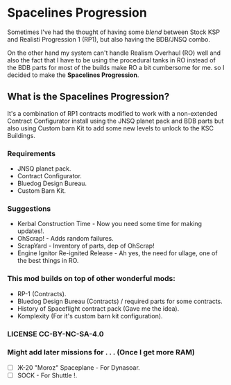 # Spacelines Progression
Sometimes I've had the thought of having some *blend* between Stock KSP and Realisti Progression 1 (RP1), but also having the BDB/JNSQ combo. 

On the other hand my system can't handle Realism Overhaul (RO) well and also the fact that I have to be using the procedural tanks in RO instead of the BDB parts for most of the builds make RO a bit cumbersome for me. so I decided to make the **Spacelines Progression**.

## What is the Spacelines Progression?
It's a combination of RP1 contracts modified to work with a non-extended Contract Configurator install using the JNSQ planet pack and BDB parts but also using Custom barn Kit to add some new levels to unlock to the KSC Buildings.
  
### Requirements
- JNSQ planet pack.
- Contract Configurator.
- Bluedog Design Bureau.
- Custom Barn Kit.

### Suggestions 
- Kerbal Construction Time - Now you need some time for making updates!.
- OhScrap! - Adds random failures.
- ScrapYard  - Inventory of parts, dep of OhScrap!
- Engine Ignitor Re-ignited Release - Ah yes, the need for ullage, one of the best things in RO.

### This mod builds on top of other wonderful mods:
* RP-1 (Contracts).
* Bluedog Design Bureau (Contracts) / required parts for some contracts.
* History of Spaceflight contract pack (Gave me the idea).
* Komplexity (For it's custom barn kit configuration).

### LICENSE CC-BY-NC-SA-4.0

### Might add later missions for . . . (Once I get more RAM)
- [ ] Ж-20 "Moroz" Spaceplane - For Dynasoar.
- [ ] SOCK - For Shuttle !.
